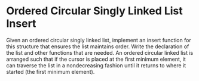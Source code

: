 # Ordered Circular Singly Linked List Insert
Given an ordered circular singly linked list, implement an insert function for this structure that ensures the list maintains order. Write the declaration of the list and other functions that are needed. An ordered circular linked list is arranged such that if the cursor is placed at the first minimum element, it can traverse the list in a nondecreasing fashion until it returns to where it started (the first minimum element).